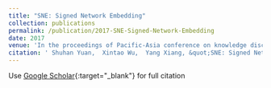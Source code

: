 ```yaml
---
title: "SNE: Signed Network Embedding"
collection: publications
permalink: /publication/2017-SNE-Signed-Network-Embedding
date: 2017
venue: 'In the proceedings of Pacific-Asia conference on knowledge discovery and data mining'
citation: ' Shuhan Yuan,  Xintao Wu,  Yang Xiang, &quot;SNE: Signed Network Embedding.&quot; In the proceedings of Pacific-Asia conference on knowledge discovery and data mining, 2017.'
---
```

Use [Google Scholar](https://scholar.google.com/scholar?q=SNE:+Signed+Network+Embedding){:target="_blank"} for full citation